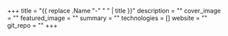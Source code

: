 +++
title = "{{ replace .Name "-" " " | title }}"
description = ""
cover_image = ""
featured_image = ""
summary = ""
technologies = []
website = ""
git_repo = ""
+++